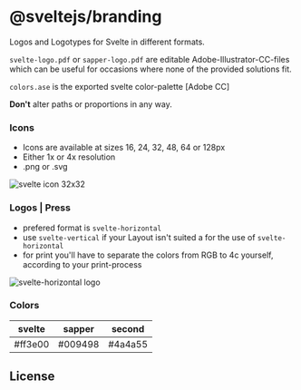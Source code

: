# @sveltejs/branding

Logos and Logotypes for Svelte in different formats.

`svelte-logo.pdf` or `sapper-logo.pdf` are editable Adobe-Illustrator-CC-files which can be useful for occasions where none of the provided solutions fit.

`colors.ase`  is the exported svelte color-palette [Adobe CC]

**Don't** alter paths or proportions in any way.

### Icons

* Icons are available at sizes 16, 24, 32, 48, 64 or 128px
* Either 1x or 4x resolution
* .png or .svg

![svelte icon 32x32](https://github.com/sveltejs/branding/icons/svelte-32.png)

### Logos | Press

- prefered format is `svelte-horizontal`
- use `svelte-vertical` if your Layout isn't suited a for the use of `svelte-horizontal` 
- for print you'll have to separate the colors from RGB to 4c yourself, according to your print-process

![svelte-horizontal logo](https://github.com/sveltejs/branding/logos/svelte-horizontal.png)

### Colors

| svelte  | sapper  | second  |
| ------- | ------- | ------- |
| #ff3e00 | #009498 | #4a4a55 |

## License

[]()